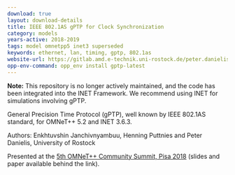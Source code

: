 ```yaml
---
download: true
layout: download-details
title: IEEE 802.1AS gPTP for Clock Synchronization
category: models
years-active: 2018-2019
tags: model omnetpp5 inet3 superseded
keywords: ethernet, lan, timing, gptp, 802.1as
website-url: https://gitlab.amd.e-technik.uni-rostock.de/peter.danielis/gptp-implementation
opp-env-command: opp_env install gptp-latest
---
```


**Note:** This repository is no longer actively maintained, and the code has
been integrated into the INET Framework. We recommend using INET for
simulations involving gPTP.

General Precision Time Protocol (gPTP), well known by IEEE 802.1AS standard,
for OMNeT++ 5.2 and INET 3.6.3.

Authors: Enkhtuvshin Janchivnyambuu, Henning Puttnies and Peter Danielis, University of Rostock

Presented at the
[5th OMNeT++ Community Summit, Pisa 2018](https://summit.omnetpp.org/archive/2018/)
(slides and paper available behind the link).

